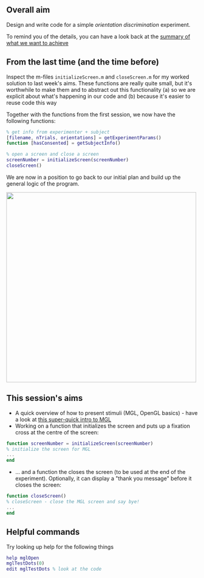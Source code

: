 
## Overall aim

Design and write code for a simple *orientation discrimination* experiment.

To remind you of the details, you can have a look back at the [summary of what we want to achieve](../behaviour-01/README.md)

## From the last time (and the time before)

Inspect the m-files ``initializeScreen.m`` and ``closeScreen.m`` for my worked solution to last week's aims. These functions are really quite small, but it's worthwhile to make them and to abstract out this functionality (a) so we are explicit about what's happening in our code and (b) because it's easier to reuse code this way

Together with the functions from the first session, we now have the following functions:

``` matlab
% get info from experimenter + subject
[filename, nTrials, orientations] = getExperimentParams()
function [hasConsented] = getSubjectInfo()

% open a screen and close a screen
screenNumber = initializeScreen(screenNumber)
closeScreen()
```

We are now in a position to go back to our initial plan and build up the general logic of the program.

<img src="https://github.com/schluppeck/c84nim/behaviour-01/flowChart.png" height="500">

## This session's aims

- A quick overview of how to present stimuli (MGL, OpenGL basics) - have a look at [this super-quick intro to MGL](introToMGL.md)
- Working on a function that initializes the screen and puts up a fixation cross at the centre of the screen:
``` matlab
function screenNumber = initializeScreen(screenNumber)
% initialize the screen for MGL
...
end
```
- ... and a function the closes the screen (to be used at the end of the experiment). Optionally, it can display a "thank you message" before it closes the screen:
```matlab
function closeScreen()
% closeScreen - close the MGL screen and say bye!
...
end
```

## Helpful commands

Try looking up help for the following things

```matlab
help mglOpen
mglTestDots(0)
edit mglTestDots % look at the code
